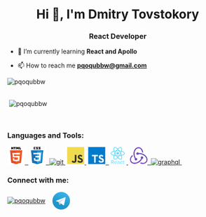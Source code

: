 <h1 align="center">Hi 👋, I'm Dmitry Tovstokory</h1>
<h3 align="center">React Developer</h3>

- 🌱 I’m currently learning **React and Apollo**

- 📫 How to reach me [**pqoqubbw@gmail.com**](https://mail.google.com/mail/u/0/?fs=1&tf=cm&to=pqoqubbw@gmail.com)

<p><img align="left" src="https://github-readme-stats.vercel.app/api?username=pqoqubbw&show_icons=true&locale=en" alt="pqoqubbw" /></p>
<br/><br/>

<p>&nbsp;<img align="center" src="https://github-readme-stats.vercel.app/api/top-langs?username=pqoqubbw&show_icons=true&locale=en&layout=compact" alt="pqoqubbw" /></p>
<br/>

<h3 align="left">Languages and Tools:</h3>
<p align="left">
<a href="https://www.w3.org/html/" target="_blank"> <img src="https://raw.githubusercontent.com/devicons/devicon/master/icons/html5/html5-original-wordmark.svg" alt="html5" width="40" height="40"/>&nbsp;</a><a href="https://www.w3schools.com/css/" target="_blank"> <img src="https://raw.githubusercontent.com/devicons/devicon/master/icons/css3/css3-original-wordmark.svg" alt="css3" width="40" height="40"/>&nbsp;</a><a href="https://git-scm.com/" target="_blank"> <img src="https://www.vectorlogo.zone/logos/git-scm/git-scm-icon.svg" alt="git" width="40" height="40"/>&nbsp;</a> <a href="https://developer.mozilla.org/en-US/docs/Web/JavaScript" target="_blank"> <img src="https://raw.githubusercontent.com/devicons/devicon/master/icons/javascript/javascript-original.svg" alt="javascript" width="40" height="40"/>&nbsp;</a>
<a href="https://www.typescriptlang.org/" target="_blank"> <img src="https://raw.githubusercontent.com/devicons/devicon/master/icons/typescript/typescript-original.svg" alt="typescript" width="40" height="40"/>&nbsp;</a><a href="https://reactjs.org/" target="_blank"> <img src="https://raw.githubusercontent.com/devicons/devicon/master/icons/react/react-original-wordmark.svg" alt="react" width="40" height="40"/>&nbsp;</a> <a href="https://redux.js.org" target="_blank"> <img src="https://raw.githubusercontent.com/devicons/devicon/master/icons/redux/redux-original.svg" alt="redux" width="40" height="40"/>&nbsp;</a><a href="https://graphql.org" target="_blank"> <img src="https://www.vectorlogo.zone/logos/graphql/graphql-icon.svg" alt="graphql" width="40" height="40"/>&nbsp;</a></p>

<h3 align="left">Connect with me:</h3>
<p align="left">
<a href="https://linkedin.com/in/pqoqubbw" target="blank"><img align="center" src="https://raw.githubusercontent.com/rahuldkjain/github-profile-readme-generator/master/src/images/icons/Social/linked-in-alt.svg" alt="pqoqubbw" height="30" width="40" /></a>&nbsp; &nbsp;
<a href="https://t.me/pqoqubbw" target="blank"> <img align="center" color="white" src="https://raw.githubusercontent.com/github/explore/80688e429a7d4ef2fca1e82350fe8e3517d3494d/topics/telegram/telegram.png" alt="pqoqubbw" height="40" width="40" /></a>
</p>
